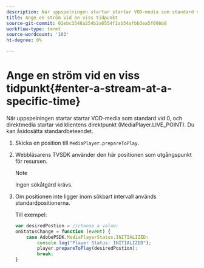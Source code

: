 ```yaml
---
description: När uppspelningen startar startar VOD-media som standard vid 0, och direktmedia startar vid klientens direktpunkt (MediaPlayer.LIVE_POINT). Du kan åsidosätta standardbeteendet.
title: Ange en ström vid en viss tidpunkt
source-git-commit: 02ebc3548a254b2a6554f1ab34afbb3ea5f09bb8
workflow-type: tm+mt
source-wordcount: '103'
ht-degree: 0%

---
```


# Ange en ström vid en viss tidpunkt{#enter-a-stream-at-a-specific-time}

När uppspelningen startar startar VOD-media som standard vid 0, och direktmedia startar vid klientens direktpunkt (MediaPlayer.LIVE_POINT). Du kan åsidosätta standardbeteendet.

1. Skicka en position till `MediaPlayer.prepareToPlay`.
1. Webbläsarens TVSDK använder den här positionen som utgångspunkt för resursen.

   >[!NOTE]
   >
   >Ingen sökåtgärd krävs.

1. Om positionen inte ligger inom sökbart intervall används standardpositionerna.

   Till exempel:

   ```js
   var desiredPostion = //choose a value; 
   onStatusChange = function (event) { 
       case AdobePSDK.MediaPlayerStatus.INITIALIZED: 
           console.log("Player Status: INITIALIZED"); 
           player.prepareToPlay(desiredPostion); 
           break; 
   } 
   ```
